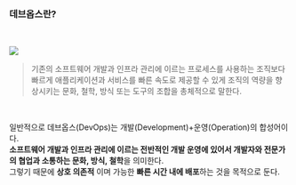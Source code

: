 ### 데브옵스란?

<br />

![](https://images.velog.io/images/finelinefe/post/4b55c861-bb7e-4f44-bd16-7718c3071dd2/Screenshot%202020-12-23%20at%200.36.06.png)

> 기존의 소프트웨어 개발과 인프라 관리에 이르는 프로세스를 사용하는 조직보다 빠르게 애플리케이션과 서비스를 빠른 속도로 제공할 수 있게 조직의 역량을 향상시키는 문화, 철학, 방식 또는 도구의 조합을 총체적으로 말한다.

<br />


일반적으로 데브옵스(DevOps)는 개발(Development)+운영(Operation)의 합성어이다. 
<br />
**소프트웨어 개발과 인프라 관리에 이르는 전반적인 개발 운영에 있어서 개발자와 전문가의 협업과 소통하는 문화, 방식, 철학**을 의미한다. 
<br />
그렇기 때문에 **상호 의존적** 이며 가능한 **빠른 시간 내에 배포**하는 것을 목적으로 둔다.




<br />
